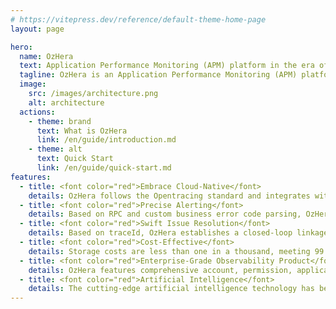 ```yaml
---
# https://vitepress.dev/reference/default-theme-home-page
layout: page

hero:
  name: OzHera
  text: Application Performance Monitoring (APM) platform in the era of cloud-native.
  tagline: OzHera is an Application Performance Monitoring (APM) platform designed for the cloud-native era. It revolves around applications and integrates capabilities such as metric monitoring, distributed tracing, logging, and alerting. The platform's mission is to enhance the online stability of applications and enable businesses to detect and locate issues within 1 minute and 5 minutes, respectively, when problems occur.
  image:
    src: /images/architecture.png
    alt: architecture
  actions:
    - theme: brand
      text: What is OzHera
      link: /en/guide/introduction.md
    - theme: alt
      text: Quick Start
      link: /en/guide/quick-start.md
features:
  - title: <font color="red">Embrace Cloud-Native</font>
    details: OzHera follows the Opentracing standard and integrates with various open-source stars like OpenTelemetry, Grafana, Prometheus, Elasticsearch (ES), CAdvisor, and more.
  - title: <font color="red">Precise Alerting</font>
    details: Based on RPC and custom business error code parsing, OzHera extracts business availability metrics (business availability = 1 - "abnormal" request count / total request count). This allows for accurate representation of the system's true health status and eliminates the interference of ineffective alerts.
  - title: <font color="red">Swift Issue Resolution</font>
    details: Based on traceId, OzHera establishes a closed-loop linkage between alerts, metrics, distributed tracing, and logs, significantly improving user issue resolution efficiency.
  - title: <font color="red">Cost-Effective</font>
    details: Storage costs are less than one in a thousand, meeting 99.9% of tracing needs.
  - title: <font color="red">Enterprise-Grade Observability Product</font>
    details: OzHera features comprehensive account, permission, application management, and message notification mechanisms. Core linkage modules are decoupled, ensuring minimal intrusion into business systems. It has undergone numerous stress tests at Xiaomi, handling over 1 PB of raw data daily.
  - title: <font color="red">Artificial Intelligence</font>
    details: The cutting-edge artificial intelligence technology has been introduced, using AI tools to help you quickly pinpoint issues, analyze the causes in-depth, and provide personalized repair suggestions. Let intelligence lead your application monitoring, achieving intelligent management and optimization.
---
```


<script setup>
import Home from '@theme/components/Home.vue'
</script>

<Home />
